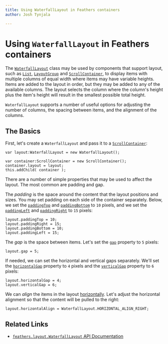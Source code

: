 ```yaml
---
title: Using WaterfallLayout in Feathers containers  
author: Josh Tynjala

---
```

# Using `WaterfallLayout` in Feathers containers

The [`WaterfallLayout`](../api-reference/feathers/layout/WaterfallLayout.html) class may be used by components that support layout, such as [`List`](list.html), [`LayoutGroup`](layout-group.html) and [`ScrollContainer`](scroll-container.html), to display items with multiple columns of equal width where items may have variable heights. Items are added to the layout in order, but they may be added to any of the available columns. The layout selects the column where the column's height plus the item's height will result in the smallest possible total height.

`WaterfallLayout` supports a number of useful options for adjusting the number of columns, the spacing between items, and the alignment of the columns.

## The Basics

First, let's create a `WaterfallLayout` and pass it to a [`ScrollContainer`](scroll-container.html):

``` code
var layout:WaterfallLayout = new WaterfallLayout();
 
var container:ScrollContainer = new ScrollContainer();
container.layout = layout;
this.addChild( container );
```

There are a number of simple properties that may be used to affect the layout. The most common are padding and gap.

The *padding* is the space around the content that the layout positions and sizes. You may set padding on each side of the container separately. Below, we set the [`paddingTop`](../api-reference/feathers/layout/WaterfallLayout.html#paddingTop) and [`paddingBottom`](../api-reference/feathers/layout/WaterfallLayout.html#paddingBottom) to `10` pixels, and we set the [`paddingLeft`](../api-reference/feathers/layout/WaterfallLayout.html#paddingLeft) and [`paddingRight`](../api-reference/feathers/layout/WaterfallLayout.html#paddingRight) to `15` pixels:

``` code
layout.paddingTop = 10;
layout.paddingRight = 15;
layout.paddingBottom = 10;
layout.paddingLeft = 15;
```

The *gap* is the space between items. Let's set the [`gap`](../api-reference/feathers/layout/WaterfallLayout.html#gap) property to `5` pixels:

``` code
layout.gap = 5;
```

If needed, we can set the horizontal and vertical gaps separately. We'll set the [`horizontalGap`](../api-reference/feathers/layout/WaterfallLayout.html#horizontalGap) property to `4` pixels and the [`verticalGap`](../api-reference/feathers/layout/WaterfallLayout.html#verticalGap) property to `6` pixels:

``` code
layout.horizontalGap = 4;
layout.verticalGap = 6;
```

We can *align* the items in the layout [horizontally](../api-reference/feathers/layout/WaterfallLayout.html#horizontalAlign). Let's adjust the horizontal alignment so that the content will be pulled to the right:

``` code
layout.horizontalAlign = WaterfallLayout.HORIZONTAL_ALIGN_RIGHT;
```

## Related Links

-   [`feathers.layout.WaterfallLayout` API Documentation](../api-reference/feathers/layout/WaterfallLayout.html)